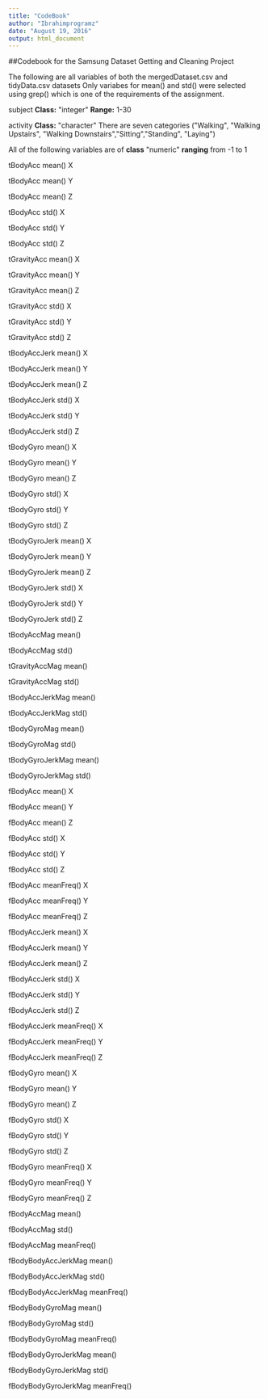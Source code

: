 ```yaml
---
title: "CodeBook"
author: "Ibrahimprogramz"
date: "August 19, 2016"
output: html_document
---
```

##Codebook for the Samsung Dataset Getting and Cleaning Project

The following are all variables of both the mergedDataset.csv and tidyData.csv datasets
Only variabes for mean() and std() were selected using grep() which is one of the requirements of the assignment. 

subject **Class:** "integer" **Range:** 1-30

activity **Class:** "character" There are seven categories ("Walking", "Walking Upstairs", "Walking Downstairs","Sitting","Standing", "Laying")

All of the following variables are of **class** "numeric" **ranging** from -1 to 1

tBodyAcc mean() X 
 
tBodyAcc mean() Y 
 
tBodyAcc mean() Z 
 
 tBodyAcc std() X 
 
 tBodyAcc std() Y 
 
 tBodyAcc std() Z 
 
 tGravityAcc mean() X 
 
 tGravityAcc mean() Y 
 
 tGravityAcc mean() Z 
 
tGravityAcc std() X 
 
tGravityAcc std() Y 
 
tGravityAcc std() Z 
 
tBodyAccJerk mean() X 
 
tBodyAccJerk mean() Y 
 
tBodyAccJerk mean() Z 
 
 tBodyAccJerk std() X 
 
 tBodyAccJerk std() Y 
 
 tBodyAccJerk std() Z 
 
 tBodyGyro mean() X 
 
 tBodyGyro mean() Y 
 
 tBodyGyro mean() Z 
 
tBodyGyro std() X 
 
tBodyGyro std() Y 
 
tBodyGyro std() Z 
 
 tBodyGyroJerk mean() X 
 
 tBodyGyroJerk mean() Y 
 
 tBodyGyroJerk mean() Z 
 
tBodyGyroJerk std() X 
 
tBodyGyroJerk std() Y 
 
tBodyGyroJerk std() Z 
 
 tBodyAccMag mean() 
 
tBodyAccMag std() 
 
tGravityAccMag mean() 
 
 tGravityAccMag std() 
 
 tBodyAccJerkMag mean() 
 
tBodyAccJerkMag std() 
 
tBodyGyroMag mean() 
 
 tBodyGyroMag std() 
 
tBodyGyroJerkMag mean() 
 
 tBodyGyroJerkMag std() 
 
fBodyAcc mean() X 
 
fBodyAcc mean() Y 
 
fBodyAcc mean() Z 
 
 fBodyAcc std() X 
 
 fBodyAcc std() Y 
 
 fBodyAcc std() Z 
 
fBodyAcc meanFreq() X 
 
fBodyAcc meanFreq() Y 
 
fBodyAcc meanFreq() Z 
 
fBodyAccJerk mean() X 
 
fBodyAccJerk mean() Y 
 
fBodyAccJerk mean() Z 
 
 fBodyAccJerk std() X 
 
 fBodyAccJerk std() Y 
 
 fBodyAccJerk std() Z 
 
fBodyAccJerk meanFreq() X 
 
fBodyAccJerk meanFreq() Y 
 
fBodyAccJerk meanFreq() Z 
 
 fBodyGyro mean() X 
 
 fBodyGyro mean() Y 
 
 fBodyGyro mean() Z 
 
fBodyGyro std() X 
 
fBodyGyro std() Y 
 
fBodyGyro std() Z 
 
 fBodyGyro meanFreq() X 
 
 fBodyGyro meanFreq() Y 
 
 fBodyGyro meanFreq() Z 
 
 fBodyAccMag mean() 
 
fBodyAccMag std() 
 
 fBodyAccMag meanFreq() 
 
 fBodyBodyAccJerkMag mean() 
 
fBodyBodyAccJerkMag std() 
 
 fBodyBodyAccJerkMag meanFreq() 
 
fBodyBodyGyroMag mean() 
 
 fBodyBodyGyroMag std() 
 
fBodyBodyGyroMag meanFreq() 
 
fBodyBodyGyroJerkMag mean() 
 
 fBodyBodyGyroJerkMag std() 
 
fBodyBodyGyroJerkMag meanFreq() 
 

